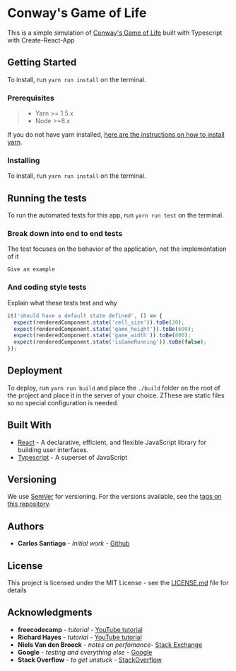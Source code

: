# Conway's Game of Life

This is a simple simulation of [Conway's Game of Life](https://en.wikipedia.org/wiki/Conway%27s_Game_of_Life) built with Typescript with Create-React-App

## Getting Started

To install, run  `yarn run install` on the terminal.

### Prerequisites

> - Yarn >= 1.5.x
> - Node >=8.x

If you do not have yarn installed, [here are the instructions on how to install yarn](https://yarnpkg.com/lang/en/docs/install/#mac-stable).


### Installing

To install, run  `yarn run install` on the terminal.


## Running the tests

To run the automated tests for this app, run `yarn run test` on the terminal.

### Break down into end to end tests

The test focuses on the behavior of the application, not the implementation of it

```
Give an example
```

### And coding style tests

Explain what these tests test and why

```js
it('should have a default state defined', () => {
  expect(renderedComponent.state('cell_size')).toBe(20);
  expect(renderedComponent.state('game_height')).toBe(600);
  expect(renderedComponent.state('game_width')).toBe(800);
  expect(renderedComponent.state('isGameRunning')).toBe(false);
});
```

## Deployment

To deploy, run `yarn run build` and place the `./build` folder on the root of the project and place it in the server of your choice. ZThese are static files so no special configuration is needed. 

## Built With

* [React](https://github.com/facebook/react) - A declarative, efficient, and flexible JavaScript library for building user interfaces. 
* [Typescript](https://github.com/Microsoft/TypeScript) - A superset of JavaScript


## Versioning

We use [SemVer](http://semver.org/) for versioning. For the versions available, see the [tags on this repository](https://github.com/csantiago132/game-of-life/releases). 

## Authors

* **Carlos Santiago** - *Initial work* - [Github](https://github.com/csantiago132)


## License

This project is licensed under the MIT License - see the [LICENSE.md](LICENSE.md) file for details

## Acknowledgments

* **freecodecamp** - *tutorial* - [YouTube tutorial](https://www.youtube.com/watch?v=PM0_Er3SvFQ)
* **Richard Hayes** - *tutorial* - [YouTube tutorial](https://www.youtube.com/watch?v=GB7Oh226mjM)
* **Niels Van den Broeck** - *notes on perfomance*- [Stack Exchange](https://codereview.stackexchange.com/questions/179206/conways-game-of-life-in-react)
* **Google** - *testing and everything else* - [Google](https://www.google.com)
* **Stack Overflow** - *to get unstuck* - [StackOverflow](https://stackoverflow.com/)
